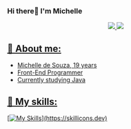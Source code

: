 ### Hi there👋 I'm Michelle

<p align="center">
    <a href="https://twitter.com/MichelleSouza_b">
    <img src="https://img.shields.io/badge/Twitter-307cc5?style=for-the-badge&logo=twitter&logoColor=white"/>
    </a>
    <a href="https://www.linkedin.com/in/michellesouzab/">
    <img src="https://img.shields.io/badge/LinkedIn-307cc5?style=for-the-badge&logo=linkedin&logoColor=white"/>
</p>

## **🐉 About me:**
* Michelle de Souza, 19 years
* Front-End Programmer
* Currently studying Java

## **💬 My skills:**
[![My Skills](https://skillicons.dev/icons?i=js,html,css,git,github,py,java,vscode,)](https://skillicons.dev)



<!--
**michelledesouza/michelledesouza** is a ✨ _special_ ✨ repository because its `README.md` (this file) appears on your GitHub profile.

Here are some ideas to get you started:

- 🔭 I’m currently working on ...
- 🌱 I’m currently learning ...
- 👯 I’m looking to collaborate on ...
- 🤔 I’m looking for help with ...
- 💬 Ask me about ...
- 📫 How to reach me: ...
- 😄 Pronouns: ...
- ⚡ Fun fact: ...
-->
